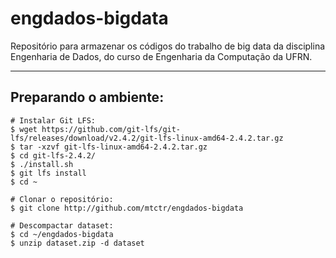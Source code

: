 # engdados-bigdata
Repositório para armazenar os códigos do trabalho de big data da disciplina Engenharia de Dados, do curso de Engenharia da Computação da UFRN.

-----
## Preparando o ambiente:


```
# Instalar Git LFS:
$ wget https://github.com/git-lfs/git-lfs/releases/download/v2.4.2/git-lfs-linux-amd64-2.4.2.tar.gz
$ tar -xzvf git-lfs-linux-amd64-2.4.2.tar.gz
$ cd git-lfs-2.4.2/
$ ./install.sh
$ git lfs install
$ cd ~

# Clonar o repositório:
$ git clone http://github.com/mtctr/engdados-bigdata

# Descompactar dataset:
$ cd ~/engdados-bigdata
$ unzip dataset.zip -d dataset
```




